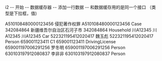 i2 -- 开始 -- 数据缓存器 -- 添加一行数据 -- 和数据缓存用的是同一个接口 （类型是下拉框，值)




A510108480000123456
侵犯著作权罪
A510108480000123456
Case
342084864
新疆维吾尔自治区石河子市
342084864
Household
川A12345
川A12345
川A12345
Car
522321195412020417
魏玉彪
522321195412020417
Person
659001123411
C1
659001123411
DrivingLicense
659001197006291256
罗冬明
659001197006291256
Person
630103197912080837
李非非
630103197912080837
Person
